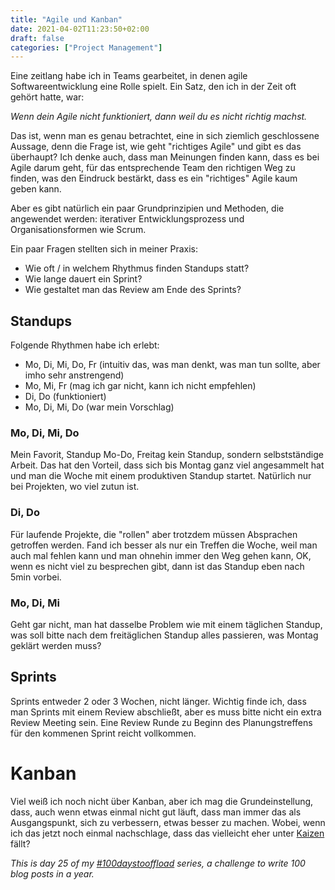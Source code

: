 ```yaml
---
title: "Agile und Kanban"
date: 2021-04-02T11:23:50+02:00
draft: false
categories: ["Project Management"]
---
```

Eine zeitlang habe ich in Teams gearbeitet, in denen agile Softwareentwicklung eine Rolle spielt. Ein Satz, den ich in der Zeit oft gehört hatte, war:

_Wenn dein Agile nicht funktioniert, dann weil du es nicht richtig machst._

Das ist, wenn man es genau betrachtet, eine in sich ziemlich geschlossene Aussage, denn die Frage ist, wie geht "richtiges Agile" und gibt es das überhaupt? Ich denke auch, dass man Meinungen finden kann, dass es bei Agile darum geht, für das entsprechende Team den richtigen Weg zu finden, was den Eindruck bestärkt, dass es ein "richtiges" Agile kaum geben kann.

Aber es gibt natürlich ein paar Grundprinzipien und Methoden, die angewendet werden: iterativer Entwicklungsprozess und Organisationsformen wie Scrum.

Ein paar Fragen stellten sich in meiner Praxis:
* Wie oft / in welchem Rhythmus finden Standups statt?
* Wie lange dauert ein Sprint?
* Wie gestaltet man das Review am Ende des Sprints?

## Standups
Folgende Rhythmen habe ich erlebt:
* Mo, Di, Mi, Do, Fr (intuitiv das, was man denkt, was man tun sollte, aber imho sehr anstrengend)
* Mo, Mi, Fr (mag ich gar nicht, kann ich nicht empfehlen)
* Di, Do (funktioniert)
* Mo, Di, Mi, Do (war mein Vorschlag)

### Mo, Di, Mi, Do
Mein Favorit, Standup Mo-Do, Freitag kein Standup, sondern selbstständige Arbeit. Das hat den Vorteil, dass sich bis Montag ganz viel angesammelt hat und man die Woche mit einem produktiven Standup startet. Natürlich nur bei Projekten, wo viel zutun ist.

### Di, Do
Für laufende Projekte, die "rollen" aber trotzdem müssen Absprachen getroffen werden. Fand ich besser als nur ein Treffen die Woche, weil man auch mal fehlen kann und man ohnehin immer den Weg gehen kann, OK, wenn es nicht viel zu besprechen gibt, dann ist das Standup eben nach 5min vorbei.

### Mo, Di, Mi
Geht gar nicht, man hat dasselbe Problem wie mit einem täglichen Standup, was soll bitte nach dem freitäglichen Standup alles passieren, was Montag geklärt werden muss?

## Sprints
Sprints entweder 2 oder 3 Wochen, nicht länger. Wichtig finde ich, dass man Sprints mit einem Review abschließt, aber es muss bitte nicht ein extra Review Meeting sein. Eine Review Runde zu Beginn des Planungstreffens für den kommenen Sprint reicht vollkommen.

# Kanban
Viel weiß ich noch nicht über Kanban, aber ich mag die Grundeinstellung, dass, auch wenn etwas einmal nicht gut läuft, dass man immer das als Ausgangspunkt, sich zu verbessern, etwas besser zu machen. Wobei, wenn ich das jetzt noch einmal nachschlage, dass das vielleicht eher unter [Kaizen](https://de.wikipedia.org/wiki/Kaizen) fällt?

_This is day 25 of my [#100daystooffload](https://100daystooffload.com/) series, a challenge to write 100 blog posts in a year._
